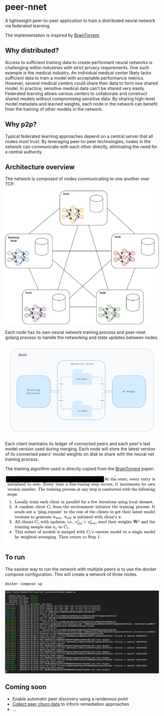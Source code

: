# peer-nnet

A lightweight peer-to-peer application to train a distributed neural network via federated learning.

The implementation is inspired by [BrainTorrent][].

## Why distributed?

Access to sufficient training data to create performant neural networks is challenging within industries with strict privacy requirements. One such example is the medical industry. An individual medical center likely lacks sufficient data to train a model with acceptable performance metrics. However, several medical centers could share their data to form one shared model. In practice, sensitive medical data can't be shared very easily. Federated learning allows various centers to collaborate and construct shared models without compromising sensitive data. By sharing high-level model metadata and learned weights, each node in the network can benefit from the training of other models in the network.

## Why p2p?

Typical federated learning approaches depend on a central server that all nodes must trust. By leveraging peer-to-peer technologies, nodes in the network can communicate with each other directly, eliminating the need for a central authority.

## Architecture overview

The network is composed of nodes communicating to one another over TCP.

![network](./assets/network-diag.png)

Each node has its own neural network training process and peer-nnet golang process to handle the networking and state updates between nodes.

![node](./assets/node-diag.png)

Each client maintains its ledger of connected peers and each peer's last model version used during merging. Each node will store the latest version of its connected peers' model weights on disk to share with the neural net training process.

The training algorithm used is directly copied from the [BrainTorrent][] paper:

![training-steps](./assets/training-steps.png)

## To run

The easiest way to run the network with multiple peers is to use the docker compose configuration. This will create a network of three nodes.

```bash
docker compose up
```

![network-activity](./assets/network-activity.png)


## Coming soon

- Enable automatic peer discovery using a rendevous point
- [Collect peer churn data](https://github.com/willscott/ipfs-counter/blob/willscott/churn/main.go) to inform remediation approaches
- ...

[braintorrent]: https://arxiv.org/pdf/1905.06731.pdf
